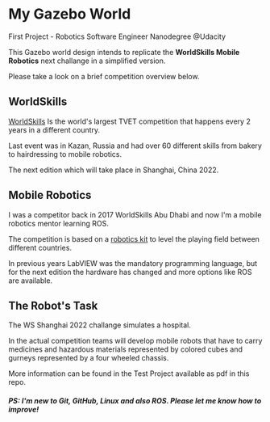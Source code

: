 # My Gazebo World
First Project - Robotics Software Engineer Nanodegree @Udacity

This Gazebo world design intends to replicate the **WorldSkills Mobile Robotics** next challange in a simplified version.

Please take a look on a brief competition overview below.

## WorldSkills
[WorldSkills](https://worldskills.org/) Is the world's largest TVET competition that happens every 2 years in a different country.

Last event was in Kazan, Russia and had over 60 different skills from bakery to hairdressing to mobile robotics.

The next edition which will take place in Shanghai, China 2022.

## Mobile Robotics
I was a competitor back in 2017 WorldSkills Abu Dhabi and now I'm a mobile robotics mentor learning ROS.

The competition is based on a [robotics kit](https://www.studica.co/worldskills-shanghai-2022) to level the playing field between different countries.

In previous years LabVIEW was the mandatory programming language, but for the next edition the hardware has changed and more options like ROS are available.

## The Robot's Task
The WS Shanghai 2022 challange simulates a hospital.

In the actual competition teams will develop mobile robots that have to carry medicines and hazardous materials represented by colored cubes and gurneys represented by a four wheeled chassis.

More information can be found in the Test Project available as pdf in this repo.


##### PS: I'm new to Git, GitHub, Linux and also ROS. Please let me know how to improve!



